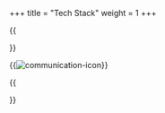 +++
title = "Tech Stack"
weight = 1
+++

{{<section title="Tech stack">}}

{{<image src="icons.png" alt="communication-icon">}}


{{</section>}}


